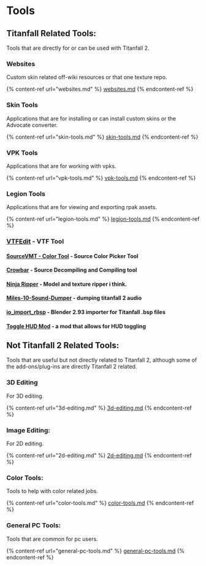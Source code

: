 # Tools

## Titanfall Related Tools:

Tools that are directly for or can be used with Titanfall 2.

### Websites

Custom skin related off-wiki resources or that one texture repo.

{% content-ref url="websites.md" %}
[websites.md](websites.md)
{% endcontent-ref %}

### Skin Tools

Applications that are for installing or can install custom skins or the Advocate converter.

{% content-ref url="skin-tools.md" %}
[skin-tools.md](skin-tools.md)
{% endcontent-ref %}

### VPK Tools

Applications that are for working with vpks.

{% content-ref url="vpk-tools.md" %}
[vpk-tools.md](vpk-tools.md)
{% endcontent-ref %}

### Legion Tools

Applications that are for viewing and exporting rpak assets.

{% content-ref url="legion-tools.md" %}
[legion-tools.md](legion-tools.md)
{% endcontent-ref %}

### [VTFEdit](https://github.com/Wanty5883/Titanfall2/blob/master/tools/vtfedit133.zip) - VTF Tool

#### [SourceVMT - Color Tool](https://dev.cra0kalo.com/?p=155) - Source Color Picker Tool

#### [Crowbar](https://steamcommunity.com/groups/CrowbarTool) - Source Decompiling and Compiling tool

#### [Ninja Ripper](https://cgig.ru/ninjaripper/) - Model and texture ripper i think.

#### [Miles-10-Sound-Dumper](https://github.com/LyxicaArchive/Miles-10-Sound-Dumper) - dumping titanfall 2 audio

#### [io\_import\_rbsp](https://github.com/snake-biscuits/io\_import\_rbsp) - Blender 2.93 importer for Titanfall .bsp files

#### [Toggle HUD Mod](https://www.moddb.com/games/titanfall-2/downloads/toggle-hud5) - a mod that allows for HUD toggling

## Not Titanfall 2 Related Tools:

Tools that are useful but not directly related to Titanfall 2, although some of the add-ons/plug-ins are directly Titanfall 2 related.

### 3D Editing

For 3D editing.

{% content-ref url="3d-editing.md" %}
[3d-editing.md](3d-editing.md)
{% endcontent-ref %}

### Image Editing:

For 2D editing.

{% content-ref url="2d-editing.md" %}
[2d-editing.md](2d-editing.md)
{% endcontent-ref %}

### Color Tools:

Tools to help with color related jobs.

{% content-ref url="color-tools.md" %}
[color-tools.md](color-tools.md)
{% endcontent-ref %}

### General PC Tools:

Tools that are common for pc users.

{% content-ref url="general-pc-tools.md" %}
[general-pc-tools.md](general-pc-tools.md)
{% endcontent-ref %}
